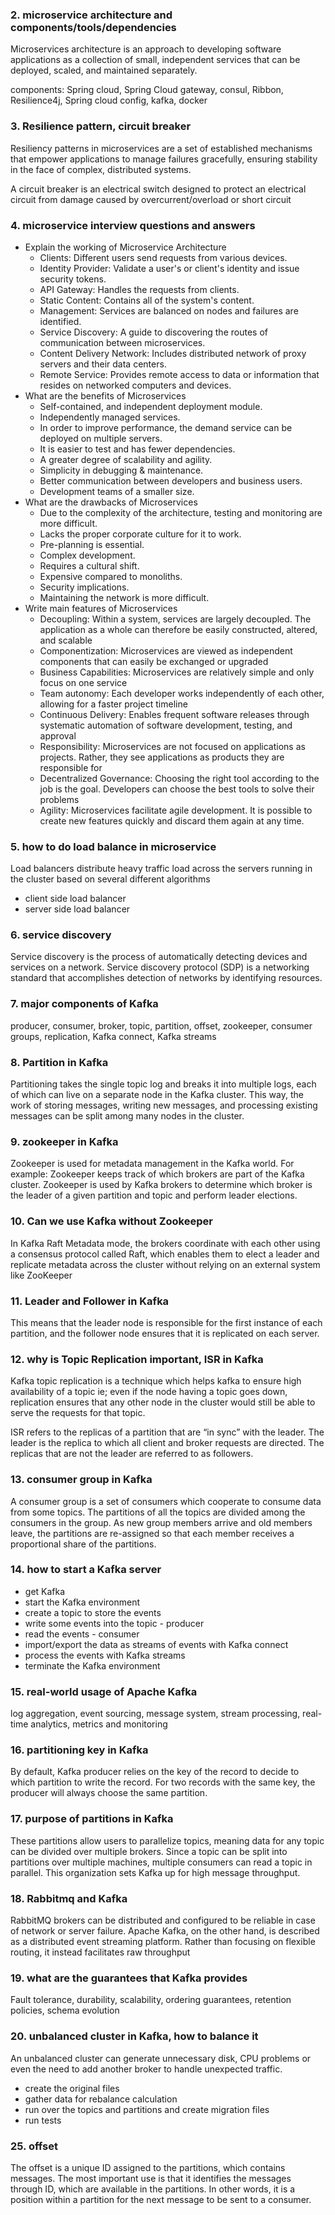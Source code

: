 ### 2. microservice architecture and components/tools/dependencies
Microservices architecture is an approach to developing software applications as a collection of small, 
independent services that can be deployed, scaled, and maintained separately.

components: Spring cloud, Spring Cloud gateway, consul, Ribbon, Resilience4j, Spring cloud config, kafka, docker
### 3. Resilience pattern, circuit breaker
Resiliency patterns in microservices are a set of established mechanisms that empower applications to 
manage failures gracefully, ensuring stability in the face of complex, distributed systems.

A circuit breaker is an electrical switch designed to protect an electrical circuit from damage caused by overcurrent/overload or short circuit
### 4. microservice interview questions and answers
- Explain the working of Microservice Architecture
  - Clients: Different users send requests from various devices. 
  - Identity Provider: Validate a user's or client's identity and issue security tokens. 
  - API Gateway: Handles the requests from clients. 
  - Static Content: Contains all of the system's content. 
  - Management: Services are balanced on nodes and failures are identified. 
  - Service Discovery: A guide to discovering the routes of communication between microservices. 
  - Content Delivery Network: Includes distributed network of proxy servers and their data centers. 
  - Remote Service: Provides remote access to data or information that resides on networked computers and devices.
- What are the benefits of Microservices
  - Self-contained, and independent deployment module. 
  - Independently managed services.
  - In order to improve performance, the demand service can be deployed on multiple servers.
  - It is easier to test and has fewer dependencies.
  - A greater degree of scalability and agility.
  - Simplicity in debugging & maintenance.
  - Better communication between developers and business users.
  - Development teams of a smaller size.
- What are the drawbacks of Microservices
  - Due to the complexity of the architecture, testing and monitoring are more difficult.
  - Lacks the proper corporate culture for it to work.
  - Pre-planning is essential.
  - Complex development.
  - Requires a cultural shift.
  - Expensive compared to monoliths.
  - Security implications. 
  - Maintaining the network is more difficult.
- Write main features of Microservices
  - Decoupling: Within a system, services are largely decoupled. The application as a whole can therefore be easily constructed, altered, and scalable 
  - Componentization: Microservices are viewed as independent components that can easily be exchanged or upgraded 
  - Business Capabilities: Microservices are relatively simple and only focus on one service 
  - Team autonomy: Each developer works independently of each other, allowing for a faster project timeline 
  - Continuous Delivery: Enables frequent software releases through systematic automation of software development, testing, and approval 
  - Responsibility: Microservices are not focused on applications as projects. Rather, they see applications as products they are responsible for 
  - Decentralized Governance: Choosing the right tool according to the job is the goal. Developers can choose the best tools to solve their problems 
  - Agility: Microservices facilitate agile development. It is possible to create new features quickly and discard them again at any time.
### 5. how to do load balance in microservice
Load balancers distribute heavy traffic load across the servers running in the cluster based on several different algorithms
- client side load balancer
- server side load balancer
### 6. service discovery
Service discovery is the process of automatically detecting devices and services on a network. Service discovery protocol (SDP) is a networking 
standard that accomplishes detection of networks by identifying resources.
### 7. major components of Kafka
producer, consumer, broker, topic, partition, offset, zookeeper, consumer groups, replication, Kafka connect, Kafka streams
### 8. Partition in Kafka
Partitioning takes the single topic log and breaks it into multiple logs, each of which can live on a separate node in the Kafka cluster. 
This way, the work of storing messages, writing new messages, and processing existing messages can be split among many nodes in the cluster.
### 9. zookeeper in Kafka
Zookeeper is used for metadata management in the Kafka world. For example: Zookeeper keeps track of which brokers are part of the Kafka cluster. 
Zookeeper is used by Kafka brokers to determine which broker is the leader of a given partition and topic and perform leader elections.
### 10. Can we use Kafka without Zookeeper
In Kafka Raft Metadata mode, the brokers coordinate with each other using a consensus protocol called Raft, which enables them to 
elect a leader and replicate metadata across the cluster without relying on an external system like ZooKeeper
### 11. Leader and Follower in Kafka
This means that the leader node is responsible for the first instance of each partition, and the follower node ensures that it is replicated on each server.
### 12. why is Topic Replication important, ISR in Kafka
Kafka topic replication is a technique which helps kafka to ensure high availability of a topic ie; even if the node having a topic goes down, 
replication ensures that any other node in the cluster would still be able to serve the requests for that topic.

ISR refers to the replicas of a partition that are “in sync” with the leader. The leader is the replica to which all client and broker requests are directed. 
The replicas that are not the leader are referred to as followers.
### 13. consumer group in Kafka
A consumer group is a set of consumers which cooperate to consume data from some topics. The partitions of all the topics are divided among the consumers in the group. 
As new group members arrive and old members leave, the partitions are re-assigned so that each member receives a proportional share of the partitions.
### 14. how to start a Kafka server
- get Kafka
- start the Kafka environment
- create a topic to store the events
- write some events into the topic - producer
- read the events - consumer
- import/export the data as streams of events with Kafka connect
- process the events with Kafka streams
- terminate the Kafka environment
### 15. real-world usage of Apache Kafka
log aggregation, event sourcing, message system, stream processing, real-time analytics, metrics and monitoring
### 16. partitioning key in Kafka
By default, Kafka producer relies on the key of the record to decide to which partition to write the record. For two records with the same key, 
the producer will always choose the same partition.
### 17. purpose of partitions in Kafka
These partitions allow users to parallelize topics, meaning data for any topic can be divided over multiple brokers. 
Since a topic can be split into partitions over multiple machines, multiple consumers can read a topic in parallel. 
This organization sets Kafka up for high message throughput.
### 18. Rabbitmq and Kafka
RabbitMQ brokers can be distributed and configured to be reliable in case of network or server failure. Apache Kafka, on the other hand, 
is described as a distributed event streaming platform. Rather than focusing on flexible routing, it instead facilitates raw throughput
### 19. what are the guarantees that Kafka provides
Fault tolerance, durability, scalability, ordering guarantees, retention policies, schema evolution
### 20. unbalanced cluster in Kafka, how to balance it
An unbalanced cluster can generate unnecessary disk, CPU problems or even the need to add another broker to handle unexpected traffic.

- create the original files
- gather data for rebalance calculation
- run over the topics and partitions and create migration files
- run tests
### 25. offset
The offset is a unique ID assigned to the partitions, which contains messages. The most important use is that it identifies the messages through ID, 
which are available in the partitions. In other words, it is a position within a partition for the next message to be sent to a consumer.